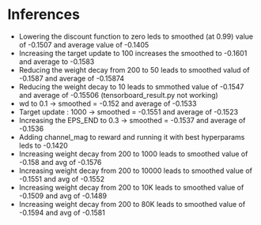 # Inferences
*   Lowering the discount function to zero leds to smoothed (at 0.99) value of -0.1507 and average value of -0.1405
*   Increasing the target update to 100 increases the smoothed to -0.1601 and average to -0.1583
*   Reducing the weight decay from 200 to 50  leads to smoothed valud of -0.1587 and average of -0.15874
*   Reducing the weight decay to 10 leads to smmothed value of -0.1547 and average of -0.15506 (tensorboard_result.py not working)
*   wd to 0.1 -> smoothed = -0.152  and average of -0.1533
*   Target update : 1000 -> smoothed = -0.1551 and average of -0.1523
*   Increasing the EPS_END to 0.3 -> smoothed = -0.1537 and average of -0.1536    
*   Adding channel_mag to reward and running it with best hyperparams leds to -0.1420
*   Increasing weight decay from 200 to 1000 leads to smoothed value of -0.158 and avg of  -0.1576
*   Increasing weight decay from 200 to 10000 leads to smoothed value of -0.1551 and avg of  -0.1552
*   Increasing weight decay from 200 to 10K leads to smoothed value of -0.1509 and avg of  -0.1489
*   Increasing weight decay from 200 to 80K leads to smoothed value of -0.1594 and avg of  -0.1581
